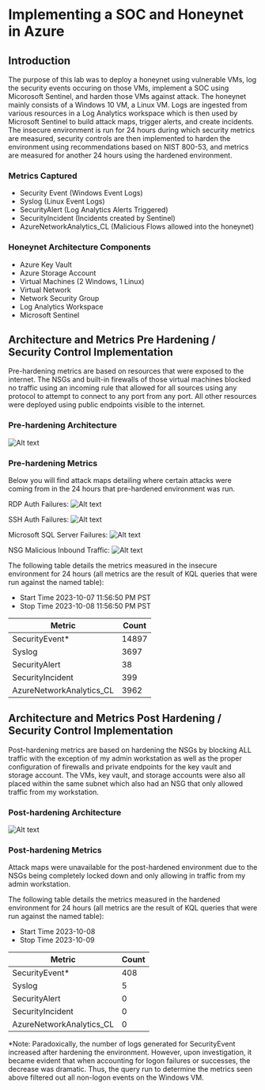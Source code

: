 # Implementing a SOC and Honeynet in Azure

## Introduction

The purpose of this lab was to deploy a honeynet using vulnerable VMs, log the security events occuring on those VMs, implement a SOC using Micorosoft Sentinel, and harden those VMs against attack. The honeynet mainly consists of a Windows 10 VM, a Linux VM. Logs are ingested from various resources in a Log Analytics workspace which is then used by Microsoft Sentinel to build attack maps, trigger alerts, and create incidents. The insecure environment is run for 24 hours during which security metrics are measured, security controls are then implemented to harden the environment using recommendations based on NIST 800-53, and metrics are measured for another 24 hours using the hardened environment.

### Metrics Captured

- Security Event (Windows Event Logs)
- Syslog (Linux Event Logs)
- SecurityAlert (Log Analytics Alerts Triggered)
- SecurityIncident (Incidents created by Sentinel)
- AzureNetworkAnalytics_CL (Malicious Flows allowed into the honeynet)

### Honeynet Architecture Components

- Azure Key Vault
- Azure Storage Account
- Virtual Machines (2 Windows, 1 Linux)
- Virtual Network
- Network Security Group
- Log Analytics Workspace
- Microsoft Sentinel

## Architecture and Metrics Pre Hardening / Security Control Implementation

Pre-hardening metrics are based on resources that were exposed to the internet. The NSGs and built-in firewalls of those virtual machines blocked no traffic using an incoming rule that allowed for all sources using any protocol to attempt to connect to any port from any port. All other resources were deployed using public endpoints visible to the internet.

### Pre-hardening Architecture

![Alt text](imgs/exposed-architecture.png)

### Pre-hardening Metrics

Below you will find attack maps detailing where certain attacks were coming from in the 24 hours that pre-hardened environment was run.

RDP Auth Failures:
![Alt text](imgs/rdp-auth-fail-pre.png)

SSH Auth Failures:
![Alt text](imgs/ssh-auth-fail-pre.png)

Microsoft SQL Server Failures:
![Alt text](imgs/mssql-auth-fail-pre.png)

NSG Malicious Inbound Traffic:
![Alt text](imgs/nsg-malicious-allowed-pre.png)

The following table details the metrics measured in the insecure environment for 24 hours (all metrics are the result of KQL queries that were run against the named table):

- Start Time 2023-10-07 11:56:50 PM PST
- Stop Time 2023-10-08 11:56:50 PM PST

| Metric                   | Count
| ------------------------ | -----
| SecurityEvent*           | 14897
| Syslog                   | 3697
| SecurityAlert            | 38
| SecurityIncident         | 399
| AzureNetworkAnalytics_CL | 3962

## Architecture and Metrics Post Hardening / Security Control Implementation

Post-hardening metrics are based on hardening the NSGs by blocking ALL traffic with the exception of my admin workstation as well as the proper configuration of firewalls and private endpoints for the key vault and storage account. The VMs, key vault, and storage accounts were also all placed within the same subnet which also had an NSG that only allowed traffic from my workstation.

### Post-hardening Architecture

![Alt text](imgs/hardened-architechture.png)

### Post-hardening Metrics

Attack maps were unavailable for the post-hardened environment due to the NSGs being completely locked down and only allowing in traffic from my admin workstation.

The following table details the metrics measured in the hardened environment for 24 hours (all metrics are the result of KQL queries that were run against the named table):

- Start Time 2023-10-08 
- Stop Time 2023-10-09

| Metric                   | Count
| ------------------------ | -----
| SecurityEvent*           | 408
| Syslog                   | 5
| SecurityAlert            | 0
| SecurityIncident         | 0
| AzureNetworkAnalytics_CL | 0

*Note: Paradoxically, the number of logs generated for SecurityEvent increased after hardening the environment. However, upon investigation, it became evident that when accounting for logon failures or successes, the decrease was dramatic. Thus, the query run to determine the metrics seen above filtered out all non-logon events on the Windows VM.